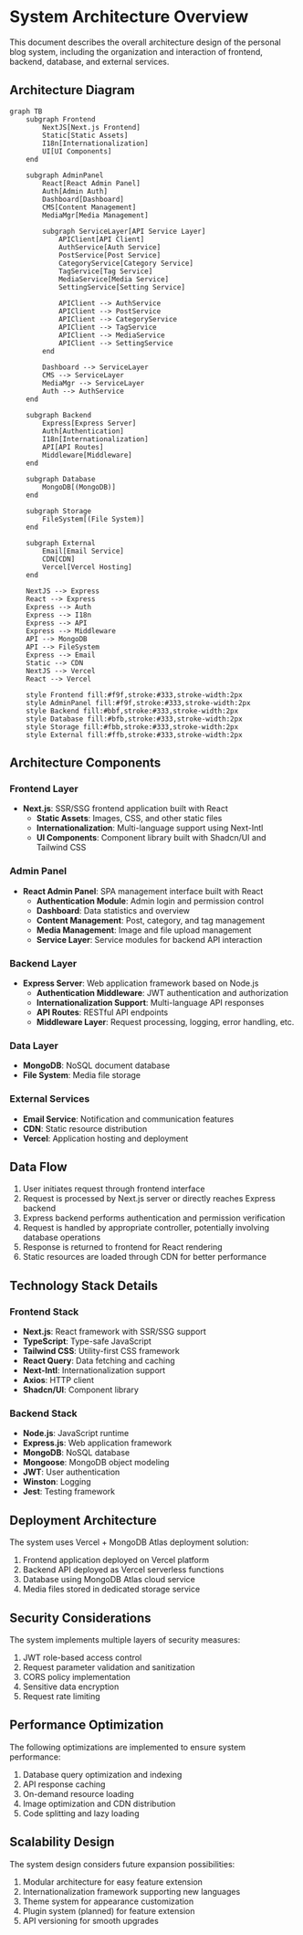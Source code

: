 # System Architecture Overview

This document describes the overall architecture design of the personal blog system, including the organization and interaction of frontend, backend, database, and external services.

## Architecture Diagram

```mermaid
graph TB
    subgraph Frontend
        NextJS[Next.js Frontend]
        Static[Static Assets]
        I18n[Internationalization]
        UI[UI Components]
    end

    subgraph AdminPanel
        React[React Admin Panel]
        Auth[Admin Auth]
        Dashboard[Dashboard]
        CMS[Content Management]
        MediaMgr[Media Management]
        
        subgraph ServiceLayer[API Service Layer]
            APIClient[API Client]
            AuthService[Auth Service]
            PostService[Post Service]
            CategoryService[Category Service]
            TagService[Tag Service]
            MediaService[Media Service]
            SettingService[Setting Service]
            
            APIClient --> AuthService
            APIClient --> PostService
            APIClient --> CategoryService
            APIClient --> TagService
            APIClient --> MediaService
            APIClient --> SettingService
        end
        
        Dashboard --> ServiceLayer
        CMS --> ServiceLayer
        MediaMgr --> ServiceLayer
        Auth --> AuthService
    end

    subgraph Backend
        Express[Express Server]
        Auth[Authentication]
        I18n[Internationalization]
        API[API Routes]
        Middleware[Middleware]
    end

    subgraph Database
        MongoDB[(MongoDB)]
    end

    subgraph Storage
        FileSystem[(File System)]
    end

    subgraph External
        Email[Email Service]
        CDN[CDN]
        Vercel[Vercel Hosting]
    end

    NextJS --> Express
    React --> Express
    Express --> Auth
    Express --> I18n
    Express --> API
    Express --> Middleware
    API --> MongoDB
    API --> FileSystem
    Express --> Email
    Static --> CDN
    NextJS --> Vercel
    React --> Vercel

    style Frontend fill:#f9f,stroke:#333,stroke-width:2px
    style AdminPanel fill:#f9f,stroke:#333,stroke-width:2px
    style Backend fill:#bbf,stroke:#333,stroke-width:2px
    style Database fill:#bfb,stroke:#333,stroke-width:2px
    style Storage fill:#fbb,stroke:#333,stroke-width:2px
    style External fill:#ffb,stroke:#333,stroke-width:2px
```

## Architecture Components

### Frontend Layer

- **Next.js**: SSR/SSG frontend application built with React
  - **Static Assets**: Images, CSS, and other static files
  - **Internationalization**: Multi-language support using Next-Intl
  - **UI Components**: Component library built with Shadcn/UI and Tailwind CSS

### Admin Panel

- **React Admin Panel**: SPA management interface built with React
  - **Authentication Module**: Admin login and permission control
  - **Dashboard**: Data statistics and overview
  - **Content Management**: Post, category, and tag management
  - **Media Management**: Image and file upload management
  - **Service Layer**: Service modules for backend API interaction

### Backend Layer

- **Express Server**: Web application framework based on Node.js
  - **Authentication Middleware**: JWT authentication and authorization
  - **Internationalization Support**: Multi-language API responses
  - **API Routes**: RESTful API endpoints
  - **Middleware Layer**: Request processing, logging, error handling, etc.

### Data Layer

- **MongoDB**: NoSQL document database
- **File System**: Media file storage

### External Services

- **Email Service**: Notification and communication features
- **CDN**: Static resource distribution
- **Vercel**: Application hosting and deployment

## Data Flow

1. User initiates request through frontend interface
2. Request is processed by Next.js server or directly reaches Express backend
3. Express backend performs authentication and permission verification
4. Request is handled by appropriate controller, potentially involving database operations
5. Response is returned to frontend for React rendering
6. Static resources are loaded through CDN for better performance

## Technology Stack Details

### Frontend Stack

- **Next.js**: React framework with SSR/SSG support
- **TypeScript**: Type-safe JavaScript
- **Tailwind CSS**: Utility-first CSS framework
- **React Query**: Data fetching and caching
- **Next-Intl**: Internationalization support
- **Axios**: HTTP client
- **Shadcn/UI**: Component library

### Backend Stack

- **Node.js**: JavaScript runtime
- **Express.js**: Web application framework
- **MongoDB**: NoSQL database
- **Mongoose**: MongoDB object modeling
- **JWT**: User authentication
- **Winston**: Logging
- **Jest**: Testing framework

## Deployment Architecture

The system uses Vercel + MongoDB Atlas deployment solution:

1. Frontend application deployed on Vercel platform
2. Backend API deployed as Vercel serverless functions
3. Database using MongoDB Atlas cloud service
4. Media files stored in dedicated storage service

## Security Considerations

The system implements multiple layers of security measures:

1. JWT role-based access control
2. Request parameter validation and sanitization
3. CORS policy implementation
4. Sensitive data encryption
5. Request rate limiting

## Performance Optimization

The following optimizations are implemented to ensure system performance:

1. Database query optimization and indexing
2. API response caching
3. On-demand resource loading
4. Image optimization and CDN distribution
5. Code splitting and lazy loading

## Scalability Design

The system design considers future expansion possibilities:

1. Modular architecture for easy feature extension
2. Internationalization framework supporting new languages
3. Theme system for appearance customization
4. Plugin system (planned) for feature extension
5. API versioning for smooth upgrades